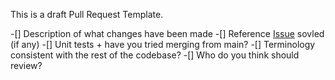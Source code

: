 This is a draft Pull Request Template. 

-[] Description of what changes have been made
-[] Reference [Issue](https://github.com/TUMFARSynchrony/experimental-hub/issues) sovled (if any)
-[] Unit tests + have you tried merging from main? 
-[] Terminology consistent with the rest of the codebase?
-[] Who do you think should review?

